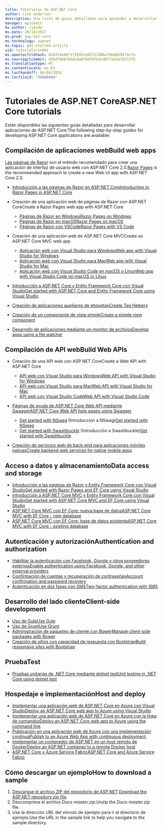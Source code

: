 ```yaml
---
title: Tutoriales de ASP.NET Core
author: rick-anderson
description: Una lista de guías detalladas para aprender a desarrollar aplicaciones de ASP.NET Core.
manager: wpickett
ms.author: riande
ms.date: 10/14/2017
ms.prod: asp.net-core
ms.technology: aspnet
ms.topic: get-started-article
uid: tutorials/index
ms.openlocfilehash: 019224e86f1f5583ce0f212d8be70e8829274c7e
ms.sourcegitcommit: 43bd79667bbdc8a07bd39fb4cd6f7ad3e70212fb
ms.translationtype: HT
ms.contentlocale: es-ES
ms.lasthandoff: 06/04/2018
ms.locfileid: "34688444"
---
```

# <a name="aspnet-core-tutorials"></a><span data-ttu-id="b3edf-103">Tutoriales de ASP.NET Core</span><span class="sxs-lookup"><span data-stu-id="b3edf-103">ASP.NET Core tutorials</span></span>

<span data-ttu-id="b3edf-104">Están disponibles las siguientes guías detalladas para desarrollar aplicaciones de ASP.NET Core:</span><span class="sxs-lookup"><span data-stu-id="b3edf-104">The following step-by-step guides for developing ASP.NET Core applications are available:</span></span>

## <a name="build-web-apps"></a><span data-ttu-id="b3edf-105">Compilación de aplicaciones web</span><span class="sxs-lookup"><span data-stu-id="b3edf-105">Build web apps</span></span>

<span data-ttu-id="b3edf-106">[Las páginas de Razor](xref:mvc/razor-pages/index) son el método recomendado para crear una aplicación de interfaz de usuario web con ASP.NET Core 2.0.</span><span class="sxs-lookup"><span data-stu-id="b3edf-106">[Razor Pages](xref:mvc/razor-pages/index) is the recommended approach to create a new Web UI app with ASP.NET Core 2.0.</span></span>

* [<span data-ttu-id="b3edf-107">Introducción a las páginas de Razor en ASP.NET Core</span><span class="sxs-lookup"><span data-stu-id="b3edf-107">Introduction to Razor Pages in ASP.NET Core</span></span>](xref:mvc/razor-pages/index)
* <span data-ttu-id="b3edf-108">Creación de una aplicación web de páginas de Razor con ASP.NET Core</span><span class="sxs-lookup"><span data-stu-id="b3edf-108">Create a Razor Pages web app with ASP.NET Core</span></span>

   * [<span data-ttu-id="b3edf-109">Páginas de Razor en Windows</span><span class="sxs-lookup"><span data-stu-id="b3edf-109">Razor Pages on Windows</span></span>](xref:tutorials/razor-pages/index)
   * [<span data-ttu-id="b3edf-110">Páginas de Razor en macOS</span><span class="sxs-lookup"><span data-stu-id="b3edf-110">Razor Pages on macOS</span></span>](xref:tutorials/razor-pages-mac/index)
   * [<span data-ttu-id="b3edf-111">Páginas de Razor con VSCode</span><span class="sxs-lookup"><span data-stu-id="b3edf-111">Razor Pages with VS Code</span></span>](xref:tutorials/razor-pages-vsc/index)  

* <span data-ttu-id="b3edf-112">Creación de una aplicación web de ASP.NET Core MVC</span><span class="sxs-lookup"><span data-stu-id="b3edf-112">Create an ASP.NET Core MVC web app</span></span>

   * [<span data-ttu-id="b3edf-113">Aplicación web con Visual Studio para Windows</span><span class="sxs-lookup"><span data-stu-id="b3edf-113">Web app with Visual Studio for Windows</span></span>](xref:tutorials/first-mvc-app/index)
   * [<span data-ttu-id="b3edf-114">Aplicación web con Visual Studio para Mac</span><span class="sxs-lookup"><span data-stu-id="b3edf-114">Web app with Visual Studio for Mac</span></span>](xref:tutorials/first-mvc-app-mac/index)
   * [<span data-ttu-id="b3edf-115">Aplicación web con Visual Studio Code en macOS o Linux</span><span class="sxs-lookup"><span data-stu-id="b3edf-115">Web app with Visual Studio Code on macOS or Linux</span></span>](xref:tutorials/first-mvc-app-xplat/index)

* [<span data-ttu-id="b3edf-116">Introducción a ASP.NET Core y Entity Framework Core con Visual Studio</span><span class="sxs-lookup"><span data-stu-id="b3edf-116">Get started with ASP.NET Core and Entity Framework Core using Visual Studio</span></span>](xref:data/ef-mvc/index)
* [<span data-ttu-id="b3edf-117">Creación de aplicaciones auxiliares de etiquetas</span><span class="sxs-lookup"><span data-stu-id="b3edf-117">Create Tag Helpers</span></span>](xref:mvc/views/tag-helpers/authoring)
* [<span data-ttu-id="b3edf-118">Creación de un componente de vista simple</span><span class="sxs-lookup"><span data-stu-id="b3edf-118">Create a simple view component</span></span>](xref:mvc/views/view-components#walkthrough-creating-a-simple-view-component)
* [<span data-ttu-id="b3edf-119">Desarrollo de aplicaciones mediante un monitor de archivos</span><span class="sxs-lookup"><span data-stu-id="b3edf-119">Develop apps using a file watcher</span></span>](xref:tutorials/dotnet-watch)

## <a name="build-web-apis"></a><span data-ttu-id="b3edf-120">Compilación de API web</span><span class="sxs-lookup"><span data-stu-id="b3edf-120">Build Web APIs</span></span>
* <span data-ttu-id="b3edf-121">Creación de una API web con ASP.NET Core</span><span class="sxs-lookup"><span data-stu-id="b3edf-121">Create a Web API with ASP.NET Core</span></span>

  * [<span data-ttu-id="b3edf-122">API web con Visual Studio para Windows</span><span class="sxs-lookup"><span data-stu-id="b3edf-122">Web API with Visual Studio for Windows</span></span>](xref:tutorials/first-web-api)
  * [<span data-ttu-id="b3edf-123">API web con Visual Studio para Mac</span><span class="sxs-lookup"><span data-stu-id="b3edf-123">Web API with Visual Studio for Mac</span></span>](xref:tutorials/first-web-api-mac)
  * [<span data-ttu-id="b3edf-124">API web con Visual Studio Code</span><span class="sxs-lookup"><span data-stu-id="b3edf-124">Web API with Visual Studio Code</span></span>](xref:tutorials/web-api-vsc)

* [<span data-ttu-id="b3edf-125">Páginas de ayuda de ASP.NET Core Web API mediante Swagger</span><span class="sxs-lookup"><span data-stu-id="b3edf-125">ASP.NET Core Web API help pages using Swagger</span></span>](xref:tutorials/web-api-help-pages-using-swagger)
  * <span data-ttu-id="b3edf-126">[Get started with NSwag](xref:tutorials/get-started-with-nswag) (Introducción a NSwag)</span><span class="sxs-lookup"><span data-stu-id="b3edf-126">[Get started with NSwag](xref:tutorials/get-started-with-nswag)</span></span>
  * <span data-ttu-id="b3edf-127">[Get started with Swashbuckle](xref:tutorials/get-started-with-swashbuckle) (Introducción a Swashbuckle)</span><span class="sxs-lookup"><span data-stu-id="b3edf-127">[Get started with Swashbuckle](xref:tutorials/get-started-with-swashbuckle)</span></span>

* [<span data-ttu-id="b3edf-128">Creación de servicios web de back-end para aplicaciones móviles nativas</span><span class="sxs-lookup"><span data-stu-id="b3edf-128">Create backend web services for native mobile apps</span></span>](xref:mobile/native-mobile-backend)

## <a name="data-access-and-storage"></a><span data-ttu-id="b3edf-129">Acceso a datos y almacenamiento</span><span class="sxs-lookup"><span data-stu-id="b3edf-129">Data access and storage</span></span>
* [<span data-ttu-id="b3edf-130">Introducción a las páginas de Razor y Entity Framework Core con Visual Studio</span><span class="sxs-lookup"><span data-stu-id="b3edf-130">Get started with Razor Pages and EF Core using Visual Studio</span></span>](xref:data/ef-rp/intro)
* [<span data-ttu-id="b3edf-131">Introducción a ASP.NET Core MVC y Entity Framework Core con Visual Studio</span><span class="sxs-lookup"><span data-stu-id="b3edf-131">Get started with ASP.NET Core MVC and EF Core using Visual Studio</span></span>](xref:data/ef-mvc/index)
* [<span data-ttu-id="b3edf-132">ASP.NET Core MVC con EF Core: nueva base de datos</span><span class="sxs-lookup"><span data-stu-id="b3edf-132">ASP.NET Core MVC with EF Core - new database</span></span>](/ef/core/get-started/aspnetcore/new-db)
* [<span data-ttu-id="b3edf-133">ASP.NET Core MVC con EF Core: base de datos existente</span><span class="sxs-lookup"><span data-stu-id="b3edf-133">ASP.NET Core MVC with EF Core - existing database</span></span>](/ef/core/get-started/aspnetcore/existing-db)

## <a name="authentication-and-authorization"></a><span data-ttu-id="b3edf-134">Autenticación y autorización</span><span class="sxs-lookup"><span data-stu-id="b3edf-134">Authentication and authorization</span></span>
* [<span data-ttu-id="b3edf-135">Habilitar la autenticación con Facebook, Google y otros proveedores externos</span><span class="sxs-lookup"><span data-stu-id="b3edf-135">Enable authentication using Facebook, Google, and other external providers</span></span>](xref:security/authentication/social/index)
* [<span data-ttu-id="b3edf-136">Confirmación de cuentas y recuperación de contraseñas</span><span class="sxs-lookup"><span data-stu-id="b3edf-136">Account confirmation and password recovery</span></span>](xref:security/authentication/accconfirm)
* [<span data-ttu-id="b3edf-137">Autenticación en dos fases con SMS</span><span class="sxs-lookup"><span data-stu-id="b3edf-137">Two-factor authentication with SMS</span></span>](xref:security/authentication/2fa)

## <a name="client-side-development"></a><span data-ttu-id="b3edf-138">Desarrollo del lado cliente</span><span class="sxs-lookup"><span data-stu-id="b3edf-138">Client-side development</span></span>
* [<span data-ttu-id="b3edf-139">Uso de Gulp</span><span class="sxs-lookup"><span data-stu-id="b3edf-139">Use Gulp</span></span>](xref:client-side/using-gulp)
* [<span data-ttu-id="b3edf-140">Uso de Grunt</span><span class="sxs-lookup"><span data-stu-id="b3edf-140">Use Grunt</span></span>](xref:client-side/using-grunt)
* [<span data-ttu-id="b3edf-141">Administración de paquetes de cliente con Bower</span><span class="sxs-lookup"><span data-stu-id="b3edf-141">Manage client-side packages with Bower</span></span>](xref:client-side/bower)
* [<span data-ttu-id="b3edf-142">Creación de sitios con capacidad de respuesta con Bootstrap</span><span class="sxs-lookup"><span data-stu-id="b3edf-142">Build responsive sites with Bootstrap</span></span>](xref:client-side/bootstrap)

## <a name="test"></a><span data-ttu-id="b3edf-143">Prueba</span><span class="sxs-lookup"><span data-stu-id="b3edf-143">Test</span></span>
* [<span data-ttu-id="b3edf-144">Pruebas unitarias de .NET Core mediante dotnet test</span><span class="sxs-lookup"><span data-stu-id="b3edf-144">Unit testing in .NET Core using dotnet test</span></span>](/dotnet/articles/core/testing/unit-testing-with-dotnet-test)

## <a name="host-and-deploy"></a><span data-ttu-id="b3edf-145">Hospedaje e implementación</span><span class="sxs-lookup"><span data-stu-id="b3edf-145">Host and deploy</span></span>
* [<span data-ttu-id="b3edf-146">Implementar una aplicación web de ASP.NET Core en Azure con Visual Studio</span><span class="sxs-lookup"><span data-stu-id="b3edf-146">Deploy an ASP.NET Core web app to Azure using Visual Studio</span></span>](xref:tutorials/publish-to-azure-webapp-using-vs)
* [<span data-ttu-id="b3edf-147">Implementar una aplicación web de ASP.NET Core en Azure con la línea de comandos</span><span class="sxs-lookup"><span data-stu-id="b3edf-147">Deploy an ASP.NET Core web app to Azure using the command line</span></span>](xref:tutorials/publish-to-azure-webapp-using-cli)
* [<span data-ttu-id="b3edf-148">Publicación en una aplicación web de Azure con una implementación continua</span><span class="sxs-lookup"><span data-stu-id="b3edf-148">Publish to an Azure Web App with continuous deployment</span></span>](xref:host-and-deploy/azure-apps/azure-continuous-deployment)
* [<span data-ttu-id="b3edf-149">Implementar un contenedor de ASP.NET en un host remoto de Docker</span><span class="sxs-lookup"><span data-stu-id="b3edf-149">Deploy an ASP.NET container to a remote Docker host</span></span>](/azure/vs-azure-tools-docker-hosting-web-apps-in-docker)
* [<span data-ttu-id="b3edf-150">ASP.NET Core y Azure Service Fabric</span><span class="sxs-lookup"><span data-stu-id="b3edf-150">ASP.NET Core and Azure Service Fabric</span></span>](/azure/service-fabric/service-fabric-add-a-web-frontend)

<a name="download"></a> 
## <a name="how-to-download-a-sample"></a><span data-ttu-id="b3edf-151">Cómo descargar un ejemplo</span><span class="sxs-lookup"><span data-stu-id="b3edf-151">How to download a sample</span></span>
1. <span data-ttu-id="b3edf-152">[Descargue el archivo ZIP del repositorio de ASP.NET](https://codeload.github.com/aspnet/Docs/zip/master).</span><span class="sxs-lookup"><span data-stu-id="b3edf-152">[Download the ASP.NET repository zip file](https://codeload.github.com/aspnet/Docs/zip/master).</span></span>
1. <span data-ttu-id="b3edf-153">Descomprima el archivo *Docs-master.zip*.</span><span class="sxs-lookup"><span data-stu-id="b3edf-153">Unzip the *Docs-master.zip* file.</span></span>
1. <span data-ttu-id="b3edf-154">Use la dirección URL del vínculo de ejemplo para ir al directorio de ejemplo.</span><span class="sxs-lookup"><span data-stu-id="b3edf-154">Use the URL in the sample link to help you navigate to the sample directory.</span></span> 

